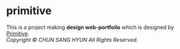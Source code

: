 # primitive
This is a project making <b>design web-portfoilo</b> which is designed by <a href="www.primitive.co.kr">Primitive</a>.<br/> 
<i>Copyright © CHUN SANG HYUN All Rights Reserved.</i>
